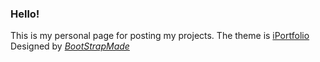 <h3>Hello!</h3>
This is my personal page for posting my projects. The theme is <a href="https://bootstrapmade.com/demo/iPortfolio/">iPortfolio<i></i></a>  Designed by <a href="https://bootstrapmade.com/"><i>BootStrapMade</i></a>
          
